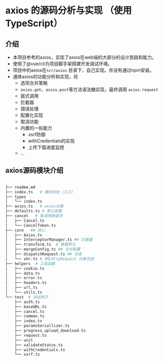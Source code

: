 # axios 的源码分析与实现 （使用TypeScript）

## 介绍
- 本项目参考的axios，实现了axios在web端的大部分的设计思路和能力。
- 使用了@vue/cli为项目脚手架搭建开发调试环境。 
- 项目中的axios在`scr/axios` 目录下，自己实现。并没有通过npm安装。
- 通体axios的功能分析和实现，将
    - 选项合并策略
    - `axios.get`、`axios.post`等方法语法糖实现，最终调用 `axios.request`
    - 链式调用
    - 拦截器
    - 错误处理
    - 配置化实现
    - 取消功能
    - 内置的一些能力
        - xsrf防御
        - withCredentials的实现
        - 上传下载进度监控
    - ...


## axios源码模块介绍
```bash

├── readme.md  
├── index.ts   # 模块到处（入口）
├── types
│   └── index.ts
├── axios.ts   # axios对象
├── defaults.ts # 默认配置
├── cancel   # 取消网络请求
│   ├── Cancel.ts
│   └── CancelToken.ts
├── core   ## 核心
│   ├── Axios.ts 
│   ├── InterceptorManager.ts ## 拦截器
│   ├── transform.ts  # 数据转化
│   ├── mergeConfig.ts ## 合并配置
│   ├── dispatchRequest.ts ## 派发
│   └── xhr.ts # XMLHttpRequest 对象包装
├── helpers  # 工具函数
│   ├── cookie.ts
│   ├── data.ts
│   ├── error.ts
│   ├── headers.ts
│   ├── url.ts
│   └── utils.ts
└── test  # 测试例子
    ├── auth.ts
    ├── baseURL.ts
    ├── cancel.ts
    ├── common.ts
    ├── index.ts
    ├── paramsSeriallizer.ts
    ├── progress_upload_download.ts
    ├── request.ts
    ├── unit
    ├── validateStatus.ts
    ├── withCredentials.ts
    └── xsrf.ts

```